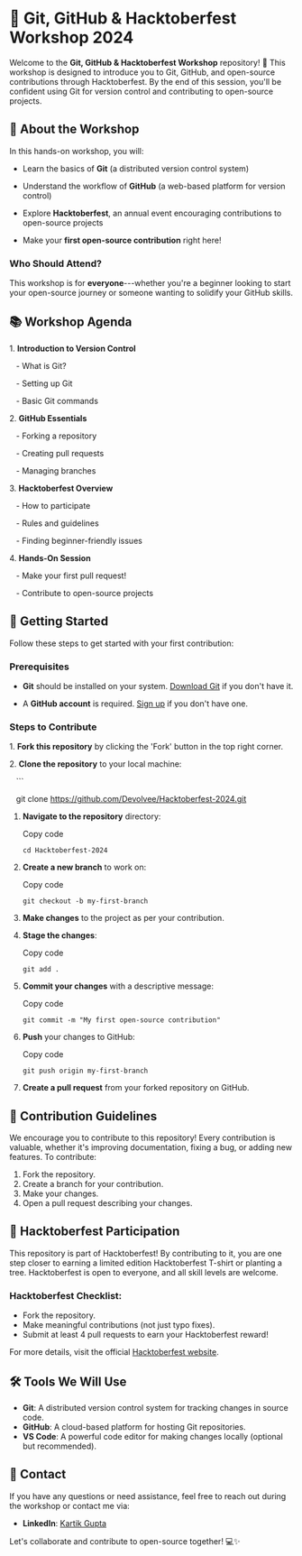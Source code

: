 # 🚀 Git, GitHub & Hacktoberfest Workshop 2024

Welcome to the **Git, GitHub & Hacktoberfest Workshop** repository! 🎉 This workshop is designed to introduce you to Git, GitHub, and open-source contributions through Hacktoberfest. By the end of this session, you'll be confident using Git for version control and contributing to open-source projects.

## 🌟 About the Workshop

In this hands-on workshop, you will:

- Learn the basics of **Git** (a distributed version control system)

- Understand the workflow of **GitHub** (a web-based platform for version control)

- Explore **Hacktoberfest**, an annual event encouraging contributions to open-source projects

- Make your **first open-source contribution** right here!

### Who Should Attend?

This workshop is for **everyone**---whether you're a beginner looking to start your open-source journey or someone wanting to solidify your GitHub skills.

## 📚 Workshop Agenda

1\. **Introduction to Version Control**

   - What is Git?

   - Setting up Git

   - Basic Git commands

2\. **GitHub Essentials**

   - Forking a repository

   - Creating pull requests

   - Managing branches

3\. **Hacktoberfest Overview**

   - How to participate

   - Rules and guidelines

   - Finding beginner-friendly issues

4\. **Hands-On Session**

   - Make your first pull request!

   - Contribute to open-source projects

## 🚀 Getting Started

Follow these steps to get started with your first contribution:

### Prerequisites

- **Git** should be installed on your system. [Download Git](https://git-scm.com/downloads) if you don't have it.

- A **GitHub account** is required. [Sign up](https://github.com/) if you don't have one.

### Steps to Contribute

1\. **Fork this repository** by clicking the 'Fork' button in the top right corner.

2\. **Clone the repository** to your local machine:

   ```

   git clone https://github.com/Devolvee/Hacktoberfest-2024.git
1.  **Navigate to the repository** directory:

    
    Copy code

    `cd Hacktoberfest-2024`

2.  **Create a new branch** to work on:

    
    Copy code

    `git checkout -b my-first-branch`

3.  **Make changes** to the project as per your contribution.
4.  **Stage the changes**:

    
    Copy code

    `git add .`

5.  **Commit your changes** with a descriptive message:

    
    Copy code

    `git commit -m "My first open-source contribution"`

6.  **Push** your changes to GitHub:

    
    Copy code

    `git push origin my-first-branch`

7.  **Create a pull request** from your forked repository on GitHub.

🤝 Contribution Guidelines
--------------------------

We encourage you to contribute to this repository! Every contribution is valuable, whether it's improving documentation, fixing a bug, or adding new features. To contribute:

1.  Fork the repository.
2.  Create a branch for your contribution.
3.  Make your changes.
4.  Open a pull request describing your changes.


🏅 Hacktoberfest Participation
------------------------------

This repository is part of Hacktoberfest! By contributing to it, you are one step closer to earning a limited edition Hacktoberfest T-shirt or planting a tree. Hacktoberfest is open to everyone, and all skill levels are welcome.

### Hacktoberfest Checklist:

-   Fork the repository.
-   Make meaningful contributions (not just typo fixes).
-   Submit at least 4 pull requests to earn your Hacktoberfest reward!

For more details, visit the official [Hacktoberfest website](https://hacktoberfest.com).

🛠️ Tools We Will Use
---------------------

-   **Git**: A distributed version control system for tracking changes in source code.
-   **GitHub**: A cloud-based platform for hosting Git repositories.
-   **VS Code**: A powerful code editor for making changes locally (optional but recommended).

📧 Contact
----------

If you have any questions or need assistance, feel free to reach out during the workshop or contact me via:

-   **LinkedIn**: [Kartik Gupta](https://www.linkedin.com/in/kg-0805/)

Let's collaborate and contribute to open-source together! 💻✨
